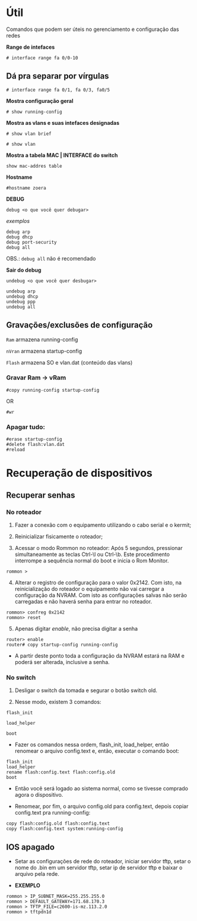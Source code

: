 # Útil

Comandos que podem ser úteis no gerenciamento e configuração das redes

**Range de intefaces**

```ios
# interface range fa 0/0-10
```

## Dá pra separar por vírgulas

```ios
# interface range fa 0/1, fa 0/3, fa0/5
```

**Mostra configuração geral**

```ios
# show running-config
```

**Mostra as vlans e suas intefaces designadas**

```
# show vlan brief
```

```
# show vlan
```


**Mostra a tabela MAC | INTERFACE do switch**
```
show mac-addres table
```

**Hostname**

```
#hostname zoera
```

**DEBUG**

```ios
debug <o que você quer debugar>
```

*exemplos*

```ios
debug arp
debug dhcp
debug port-security
debug all
```

OBS.: `debug all` não é recomendado

**Sair do debug**

```ios
undebug <o que você quer desbugar>
```

```ios
undebug arp
undebug dhcp
undebug ppp
undebug all
```

## Gravações/exclusões de configuração

`Ram` armazena running-config 

`nVran` armazena startup-config 

`Flash` armazena SO e vlan.dat (conteúdo das vlans) 

### Gravar Ram -> vRam 

```
#copy running-config startup-config 
```
OR 

```
#wr 
```
 
### Apagar tudo: 

```
#erase startup-config 
#delete flash:vlan.dat 
#reload 
```

# Recuperação de dispositivos

## Recuperar senhas

### No roteador

1. Fazer a conexão com o equipamento utilizando o cabo serial e o kermit;

2. Reinicializar fisicamente o roteador;

3. Acessar o modo Rommon no roteador: Após 5 segundos, pressionar simultaneamente as teclas  Ctrl-\l ou Ctrl-\b. Este procedimento interrompe a sequência normal do boot e inicia o Rom Monitor.

```ios
rommon >
```

4. Alterar o registro de configuração para o valor 0x2142. Com isto, na reinicialização do roteador o equipamento não vai carregar a configuração da NVRAM. Com isto as configurações salvas não serão carregadas e não haverá senha para entrar no roteador.

```ios
rommon> confreg 0x2142
rommon> reset
```

5. Apenas digitar *enable*, não precisa digitar a senha

```ios
router> enable
router# copy startup-config running-config
```

* A partir deste ponto toda a configuração da NVRAM estará na RAM e poderá ser alterada, inclusive a senha.

### No switch

1. Desligar o switch da tomada e segurar o botão switch old.

2. Nesse modo, existem 3 comandos:

```ios
flash_init

load_helper

boot
```

* Fazer os comandos nessa ordem, flash\_init, load\_helper, então renomear o arquivo config.text e, então, executar o comando boot:

```ios
flash_init
load_helper
rename flash:config.text flash:config.old
boot
```

* Então você será logado ao sistema normal, como se tivesse comprado agora o dispositivo.

* Renomear, por fim, o arquivo config.old para config.text, depois copiar config.text pra running-config:

```ios
copy flash:config.old flash:config.text
copy flash:config.text system:running-config
```

## IOS apagado

* Setar as configurações de rede do roteador, iniciar servidor tftp, setar o nome do .bin em um servidor tftp, setar ip de servidor tftp e baixar o arquivo pela rede.

* **EXEMPLO**

```ios
rommon > IP_SUBNET_MASK=255.255.255.0
rommon > DEFAULT_GATEWAY=171.68.170.3
rommon > TFTP_FILE=c2600-is-mz.113.2.0
rommon > tftpdn1d
```
